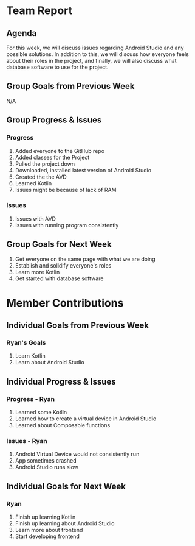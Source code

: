 # Team Report

## Agenda
For this week, we will discuss issues regarding Android Studio and any possible solutions. In addition to this, we will discuss how everyone feels about their roles in the project, and finally, we will also discuss what database software to use for the project.

## Group Goals from Previous Week
N/A

## Group Progress & Issues
### Progress
1. Added everyone to the GitHub repo
2. Added classes for the Project
3. Pulled the project down
4. Downloaded, installed latest version of Android Studio
5. Created the the AVD
6. Learned Kotlin
7. Issues might be because of lack of RAM
### Issues
1. Issues with AVD
2. Issues with running program consistently

## Group Goals for Next Week
1. Get everyone on the same page with what we are doing
2. Establish and solidify everyone's roles
3. Learn more Kotlin
4. Get started with database software

# Member Contributions

## Individual Goals from Previous Week
### Ryan's Goals
1. Learn Kotlin
2. Learn about Android Studio

## Individual Progress & Issues
### Progress - Ryan
1. Learned some Kotlin
2. Learned how to create a virtual device in Android Studio
3. Learned about Composable functions

### Issues - Ryan
1. Android Virtual Device would not consistently run
2. App sometimes crashed
3. Android Studio runs slow

## Individual Goals for Next Week
### Ryan
1. Finish up learning Kotlin
2. Finish up learning about Android Studio
3. Learn more about frontend
4. Start developing frontend


